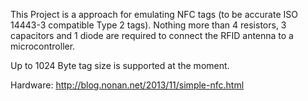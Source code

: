 This Project is a approach for emulating NFC tags (to be accurate ISO 14443-3 compatible Type 2 tags). Nothing more than 4 resistors, 3 capacitors and 1 diode are required to connect the RFID antenna to a microcontroller.

Up to 1024 Byte tag size is supported at the moment.

Hardware: http://blog.nonan.net/2013/11/simple-nfc.html